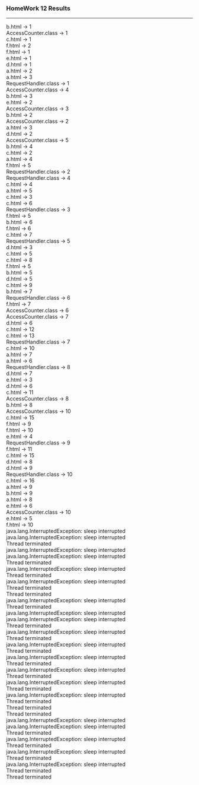 ### HomeWork 12 Results

---
b.html -> 1 \
AccessCounter.class -> 1 \
c.html -> 1 \
f.html -> 2 \
f.html -> 1 \
e.html -> 1 \
d.html -> 1 \
a.html -> 2 \
a.html -> 3 \
RequestHandler.class -> 1 \
AccessCounter.class -> 4 \
b.html -> 3 \
e.html -> 2 \
AccessCounter.class -> 3 \
b.html -> 2 \
AccessCounter.class -> 2 \
a.html -> 3 \
d.html -> 2 \
AccessCounter.class -> 5 \
b.html -> 4 \
c.html -> 2 \
a.html -> 4 \
f.html -> 5 \
RequestHandler.class -> 2 \
RequestHandler.class -> 4 \
c.html -> 4 \
a.html -> 5 \
c.html -> 3 \
c.html -> 6 \
RequestHandler.class -> 3 \
f.html -> 5 \
b.html -> 6 \
f.html -> 6 \
c.html -> 7 \
RequestHandler.class -> 5 \
d.html -> 3 \
c.html -> 5 \
c.html -> 8 \
f.html -> 5 \
b.html -> 5 \
d.html -> 5 \
c.html -> 9 \
b.html -> 7 \
RequestHandler.class -> 6 \
f.html -> 7 \
AccessCounter.class -> 6 \
AccessCounter.class -> 7 \
d.html -> 6 \
c.html -> 12 \
c.html -> 13 \
RequestHandler.class -> 7 \
c.html -> 10 \
a.html -> 7 \
a.html -> 6 \
RequestHandler.class -> 8 \
d.html -> 7 \
e.html -> 3 \
d.html -> 6 \
c.html -> 11 \
AccessCounter.class -> 8 \
b.html -> 8 \
AccessCounter.class -> 10 \
c.html -> 15 \
f.html -> 9 \
f.html -> 10 \
e.html -> 4 \
RequestHandler.class -> 9 \
f.html -> 11 \
c.html -> 15 \
d.html -> 8 \
d.html -> 9 \
RequestHandler.class -> 10 \
c.html -> 16 \
a.html -> 9 \
b.html -> 9 \
a.html -> 8 \
e.html -> 6 \
AccessCounter.class -> 10 \
e.html -> 5 \
f.html -> 10 \
java.lang.InterruptedException: sleep interrupted \
java.lang.InterruptedException: sleep interrupted \
Thread terminated \
java.lang.InterruptedException: sleep interrupted \
java.lang.InterruptedException: sleep interrupted \
Thread terminated \
java.lang.InterruptedException: sleep interrupted \
Thread terminated \
java.lang.InterruptedException: sleep interrupted \
Thread terminated \
Thread terminated \
java.lang.InterruptedException: sleep interrupted \
Thread terminated \
java.lang.InterruptedException: sleep interrupted \
java.lang.InterruptedException: sleep interrupted \
Thread terminated \
java.lang.InterruptedException: sleep interrupted \
Thread terminated \
java.lang.InterruptedException: sleep interrupted \
Thread terminated \
java.lang.InterruptedException: sleep interrupted \
Thread terminated \
java.lang.InterruptedException: sleep interrupted \
Thread terminated \
java.lang.InterruptedException: sleep interrupted \
Thread terminated \
java.lang.InterruptedException: sleep interrupted \
Thread terminated \
Thread terminated \
Thread terminated \
java.lang.InterruptedException: sleep interrupted \
java.lang.InterruptedException: sleep interrupted \
Thread terminated \
java.lang.InterruptedException: sleep interrupted \
Thread terminated \
java.lang.InterruptedException: sleep interrupted \
Thread terminated \
java.lang.InterruptedException: sleep interrupted \
Thread terminated \
Thread terminated 